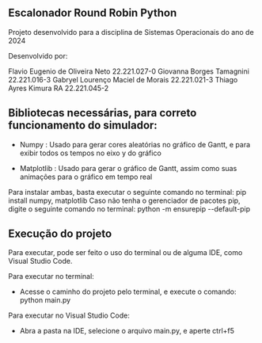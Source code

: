 ## Escalonador Round Robin Python ##

Projeto desenvolvido para a disciplina de Sistemas Operacionais do ano de 2024

Desenvolvido por:

Flavio Eugenio de Oliveira Neto 22.221.027-0
Giovanna Borges Tamagnini 22.221.016-3
Gabryel Lourenço Maciel de Morais 22.221.021-3
Thiago Ayres Kimura RA 22.221.045-2

## Bibliotecas necessárias, para correto funcionamento do simulador:

- Numpy : Usado para gerar cores aleatórias no gráfico de Gantt, e para exibir todos os tempos no eixo
          y do gráfico

- Matplotlib : Usado para gerar o gráfico de Gantt, assim como suas animações para o gráfico em tempo
	       real

Para instalar ambas, basta executar o seguinte comando no terminal: pip install numpy, matplotlib
Caso não tenha o gerenciador de pacotes pip, digite o seguinte comando no terminal: python -m ensurepip --default-pip

## Execução do projeto

Para executar, pode ser feito o uso do terminal ou de alguma IDE, como Visual Studio Code.

Para executar no terminal:

- Acesse o caminho do projeto pelo terminal, e execute o comando: python main.py

Para executar no Visual Studio Code:

- Abra a pasta na IDE, selecione o arquivo main.py, e aperte ctrl+f5
